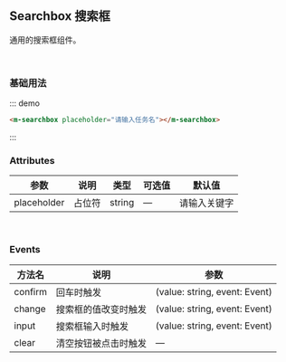 ## Searchbox 搜索框

通用的搜索框组件。

<br />

### 基础用法

::: demo

```html
<m-searchbox placeholder="请输入任务名"></m-searchbox>
```

:::

### Attributes

| 参数        | 说明   | 类型   | 可选值 | 默认值       |
| ----------- | ------ | ------ | ------ | ------------ |
| placeholder | 占位符 | string | —      | 请输入关键字 |

<br />

### Events

| 方法名  | 说明                 | 参数                          |
| ------- | -------------------- | ----------------------------- |
| confirm | 回车时触发           | (value: string, event: Event) |
| change  | 搜索框的值改变时触发 | (value: string, event: Event) |
| input   | 搜索框输入时触发     | (value: string, event: Event) |
| clear   | 清空按钮被点击时触发 | —                             |
